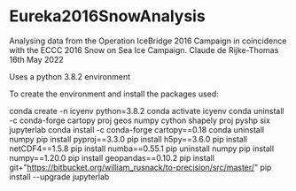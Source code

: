 # Eureka2016SnowAnalysis
Analysing data from the Operation IceBridge 2016 Campaign in coincidence with the ECCC 2016 Snow on Sea Ice Campaign.
Claude de Rijke-Thomas
16th May 2022

Uses a python 3.8.2 environment

To create the environment and install the packages used:

conda create -n icyenv python=3.8.2
conda activate icyenv
conda uninstall -c conda-forge cartopy proj geos numpy cython shapely proj pyshp six jupyterlab
conda install -c conda-forge cartopy==0.18
conda uninstall numpy
pip install pyproj==3.3.0
pip install h5py==3.6.0
pip install netCDF4==1.5.8
pip install numba==0.55.1
pip uninstall numpy
pip install numpy==1.20.0
pip install geopandas==0.10.2
pip install git+"https://bitbucket.org/william_rusnack/to-precision/src/master/"
pip install --upgrade jupyterlab

